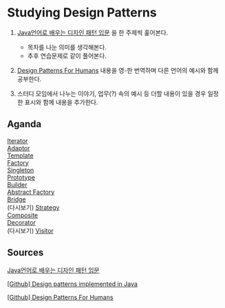 # Studying Design Patterns

1. [Java언어로 배우는 디자인 패턴 입문](http://www.yes24.com/Product/goods/2918928) 을 한 주제씩 훑어본다.  
    * 목차를 나눈 의미를 생각해본다.  
    * 추후 연습문제로 같이 풀어본다.  

2. [Design Patterns For Humans](https://github.com/kamranahmedse/design-patterns-for-humans#-simple-factory) 내용을 영-한 번역하며 다른 언어의 예시와 함께 공부한다.

3. 스터디 모임에서 나누는 이야기, 업무(?) 속의 예시 등 더할 내용이 있을 경우 일정한 표시와 함께 내용을 추가한다.

## Aganda

[Iterator](/Iterator)  
[Adaptor](/Adaptor)  
[Template](/Template)  
[Factory](/Factory)  
[Singleton](/Singleton)  
[Prototype](/Prototype)  
[Builder](/Builder)  
[Abstract Factory](/Abstract%20Factory)  
[Bridge](/Bridge)  
(다시보기) [Strategy](/Strategy)  
[Composite](/Composite)  
[Decorator](/Decorator)  
(다시보기) [Visitor](/Visitor)  

## Sources
[Java언어로 배우는 디자인 패턴 입문](http://www.yes24.com/Product/goods/2918928)  

[[Github] Design patterns implemented in Java](https://github.com/iluwatar/java-design-patterns)  

[[Github] Design Patterns For Humans](https://github.com/kamranahmedse/design-patterns-for-humans#-simple-factory)